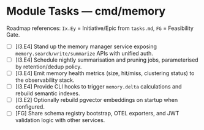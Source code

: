 # Module Tasks — cmd/memory

Roadmap references: `Ix.Ey` = Initiative/Epic from `tasks.md`, `FG` = Feasibility Gate.

- [ ] [I3.E4] Stand up the memory manager service exposing `memory.search/write/summarize` APIs with unified auth.
- [ ] [I3.E4] Schedule nightly summarisation and pruning jobs, parameterised by retention/dedup policy.
- [ ] [I3.E4] Emit memory health metrics (size, hit/miss, clustering status) to the observability stack.
- [ ] [I3.E4] Provide CLI hooks to trigger `memory.delta` calculations and rebuild semantic indexes.
- [ ] [I3.E2] Optionally rebuild pgvector embeddings on startup when configured.
- [ ] [FG] Share schema registry bootstrap, OTEL exporters, and JWT validation logic with other services.

